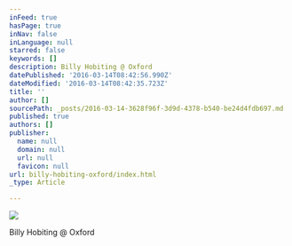 ```yaml
---
inFeed: true
hasPage: true
inNav: false
inLanguage: null
starred: false
keywords: []
description: Billy Hobiting @ Oxford
datePublished: '2016-03-14T08:42:56.990Z'
dateModified: '2016-03-14T08:42:35.723Z'
title: ''
author: []
sourcePath: _posts/2016-03-14-3628f96f-3d9d-4378-b540-be24d4fdb697.md
published: true
authors: []
publisher:
  name: null
  domain: null
  url: null
  favicon: null
url: billy-hobiting-oxford/index.html
_type: Article

---
```

![](https://the-grid-user-content.s3-us-west-2.amazonaws.com/da92eefd-fea9-4784-b743-ae5432f7def9.jpg)

Billy Hobiting @ Oxford